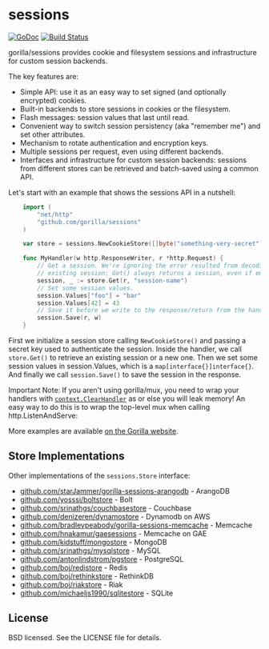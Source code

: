 sessions
========
[![GoDoc](https://godoc.org/github.com/gorilla/sessions?status.svg)](https://godoc.org/github.com/gorilla/sessions) [![Build Status](https://travis-ci.org/gorilla/sessions.png?branch=master)](https://travis-ci.org/gorilla/sessions)

gorilla/sessions provides cookie and filesystem sessions and infrastructure for
custom session backends.

The key features are:

* Simple API: use it as an easy way to set signed (and optionally
  encrypted) cookies.
* Built-in backends to store sessions in cookies or the filesystem.
* Flash messages: session values that last until read.
* Convenient way to switch session persistency (aka "remember me") and set
  other attributes.
* Mechanism to rotate authentication and encryption keys.
* Multiple sessions per request, even using different backends.
* Interfaces and infrastructure for custom session backends: sessions from
  different stores can be retrieved and batch-saved using a common API.

Let's start with an example that shows the sessions API in a nutshell:

```go
	import (
		"net/http"
		"github.com/gorilla/sessions"
	)

	var store = sessions.NewCookieStore([]byte("something-very-secret"))

	func MyHandler(w http.ResponseWriter, r *http.Request) {
		// Get a session. We're ignoring the error resulted from decoding an
		// existing session: Get() always returns a session, even if empty.
		session, _ := store.Get(r, "session-name")
		// Set some session values.
		session.Values["foo"] = "bar"
		session.Values[42] = 43
		// Save it before we write to the response/return from the handler.
		session.Save(r, w)
	}
```

First we initialize a session store calling `NewCookieStore()` and passing a
secret key used to authenticate the session. Inside the handler, we call
`store.Get()` to retrieve an existing session or a new one. Then we set some
session values in session.Values, which is a `map[interface{}]interface{}`.
And finally we call `session.Save()` to save the session in the response.

Important Note: If you aren't using gorilla/mux, you need to wrap your handlers
with
[`context.ClearHandler`](http://www.gorillatoolkit.org/pkg/context#ClearHandler)
as or else you will leak memory! An easy way to do this is to wrap the top-level
mux when calling http.ListenAndServe:

More examples are available [on the Gorilla
website](http://www.gorillatoolkit.org/pkg/sessions).

## Store Implementations

Other implementations of the `sessions.Store` interface:

* [github.com/starJammer/gorilla-sessions-arangodb](https://github.com/starJammer/gorilla-sessions-arangodb) - ArangoDB
* [github.com/yosssi/boltstore](https://github.com/yosssi/boltstore) - Bolt
* [github.com/srinathgs/couchbasestore](https://github.com/srinathgs/couchbasestore) - Couchbase
* [github.com/denizeren/dynamostore](https://github.com/denizeren/dynamostore) - Dynamodb on AWS
* [github.com/bradleypeabody/gorilla-sessions-memcache](https://github.com/bradleypeabody/gorilla-sessions-memcache) - Memcache
* [github.com/hnakamur/gaesessions](https://github.com/hnakamur/gaesessions) - Memcache on GAE
* [github.com/kidstuff/mongostore](https://github.com/kidstuff/mongostore) - MongoDB
* [github.com/srinathgs/mysqlstore](https://github.com/srinathgs/mysqlstore) - MySQL
* [github.com/antonlindstrom/pgstore](https://github.com/antonlindstrom/pgstore) - PostgreSQL
* [github.com/boj/redistore](https://github.com/boj/redistore) - Redis
* [github.com/boj/rethinkstore](https://github.com/boj/rethinkstore) - RethinkDB
* [github.com/boj/riakstore](https://github.com/boj/riakstore) - Riak
* [github.com/michaeljs1990/sqlitestore](https://github.com/michaeljs1990/sqlitestore) - SQLite

## License

BSD licensed. See the LICENSE file for details.
